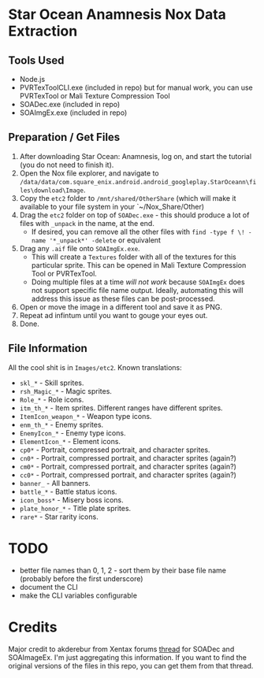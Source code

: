 
# Star Ocean Anamnesis Nox Data Extraction

## Tools Used

* Node.js
* PVRTexToolCLI.exe (included in repo) but for manual work, you can use PVRTexTool or Mali Texture Compression Tool
* SOADec.exe (included in repo)
* SOAImgEx.exe (included in repo) 

## Preparation / Get Files

1. After downloading Star Ocean: Anamnesis, log on, and start the tutorial (you do not need to finish it).
2. Open the Nox file explorer, and navigate to `/data/data/com.square_enix.android.android_googleplay.StarOceann\files\download\Image`.
3. Copy the `etc2` folder to `/mnt/shared/OtherShare` (which will make it available to your file system in your `~/Nox_Share/Other)
4. Drag the `etc2` folder on top of `SOADec.exe` - this should produce a lot of files with `_unpack` in the name, at the end.
      - If desired, you can remove all the other files with `find -type f \! -name '*_unpack*' -delete` or equivalent
5. Drag any `.aif` file onto `SOAImgEx.exe`. 
      - This will create a `Textures` folder with all of the textures for this particular sprite. This can be opened in Mali Texture Compression Tool or PVRTexTool.
      - Doing multiple files at a time _will not work_ because `SOAImgEx` does not support specific file name output. Ideally, automating this will address this issue as these files can be post-processed.
6. Open or move the image in a different tool and save it as PNG.
7. Repeat ad infintum until you want to gouge your eyes out.
8. Done.

## File Information

All the cool shit is in `Images/etc2`. Known translations:

- `skl_*` - Skill sprites.
- `rsh_Magic_*` - Magic sprites.
- `Role_*` - Role icons.
- `itm_th_*` - Item sprites. Different ranges have different sprites.
- `ItemIcon_weapon_*` - Weapon type icons.
- `enm_th_*` - Enemy sprites.
- `EnemyIcon_*` - Enemy type icons.
- `ElementIcon_*` - Element icons.
- `cp0*` - Portrait, compressed portrait, and character sprites.
- `cn0*` - Portrait, compressed portrait, and character sprites (again?)
- `cm0*` - Portrait, compressed portrait, and character sprites (again?)
- `cc0*` - Portrait, compressed portrait, and character sprites (again?)
- `banner_` - All banners.
- `battle_*` - Battle status icons.
- `icon_boss*` - Misery boss icons.
- `plate_honor_*` - Title plate sprites.
- `rare*` - Star rarity icons.

# TODO
- better file names than 0, 1, 2 - sort them by their base file name (probably before the first underscore)
- document the CLI
- make the CLI variables configurable

# Credits

Major credit to akderebur from Xentax forums [thread](http://forum.xentax.com/viewtopic.php?f=16&t=18692) for SOADec and SOAImageEx. I'm just aggregating this information. If you want to find the original versions of the files in this repo, you can get them from that thread.